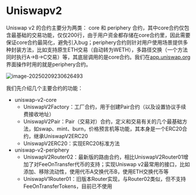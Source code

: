# Uniswapv2

Uniswap v2 的合约主要分为两类： core 和 periphery 合约，其中core合约仅包含最基础的交易功能，仅仅200行，由于用户资金都存储在core合约里，因此需要保证core合约最简化，避免引入bug；periphery合约则针对用户使用场景提供多种封装方法，比如支持原生ETH交易（自动转为WETH），多路径交换（一个方法同时执行A→B→C交易）等，其底层调用的是core合约。我们在[app.uniswap.org](https://app.uniswap.org/#/swap)界面操作时用的就是periphery合约。

![image-20250209230626493](C:\Users\cyh\AppData\Roaming\Typora\typora-user-images\image-20250209230626493.png)

我们先介绍几个主要合约的功能：

* uniswap-v2-core
  * UniswapV2Factory：工厂合约，用于创建Pair合约（以及设置协议手续费接收地址）
  * UniswapV2Pair：Pair（交易对）合约，定义和交易有关的几个最基础方法，如swap、mint、burn，价格预言机等功能，其本身是一个ERC20合约，继承UniswapV2ERC20
  * UniswapV2ERC20：实现ERC20标准方法
* uniswap-v2-periphery
  * UniswapV2Router02：最新版的路由合约，相比UniswapV2Router01增加了对FeeOnTransfer代币的支持；实现Uniswap v2最常用的接口，比如添加、移除流动性，使用代币A交换代币B，使用ETH交换代币等
  * UniswapV1Router01：旧版本Router实现，与Router02类似，但不支持FeeOnTransferTokens，目前已不使用